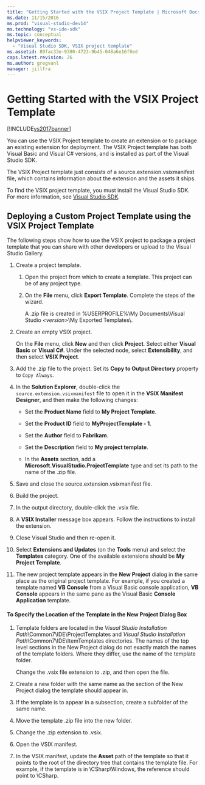 ```yaml
---
title: "Getting Started with the VSIX Project Template | Microsoft Docs"
ms.date: 11/15/2016
ms.prod: "visual-studio-dev14"
ms.technology: "vs-ide-sdk"
ms.topic: conceptual
helpviewer_keywords: 
  - "Visual Studio SDK, VSIX project template"
ms.assetid: 89fac33e-9380-4723-9b45-048a6e16f0ed
caps.latest.revision: 26
ms.author: gregvanl
manager: jillfra
---
```

# Getting Started with the VSIX Project Template
[!INCLUDE[vs2017banner](../includes/vs2017banner.md)]

You can use the VSIX Project template to create an extension or to package an existing extension for deployment. The VSIX Project template has both Visual Basic and Visual C# versions, and is installed as part of the Visual Studio SDK.  
  
 The VSIX Project template just consists of a source.extension.vsixmanifest file, which contains information about the extension and the assets it ships.  
  
 To find the VSIX project template, you must install the Visual Studio SDK. For more information, see [Visual Studio SDK](../extensibility/visual-studio-sdk.md).  
  
## Deploying a Custom Project Template using the VSIX Project Template  
 The following steps show how to use the VSIX project to package a project template that you can share with other developers or upload to the Visual Studio Gallery.  
  
1. Create a project template.  
  
    1.  Open the project from which to create a template. This project can be of any project type.  
  
    2.  On the **File** menu, click **Export Template**. Complete the steps of the wizard.  
  
         A .zip file is created in %USERPROFILE%\My Documents\Visual Studio *\<version>*\My Exported Templates\\.  
  
2. Create an empty VSIX project.  
  
     On the **File** menu, click **New** and then click **Project**. Select either **Visual Basic** or **Visual C#**. Under the selected node, select **Extensibility**, and then select **VSIX Project**.  
  
3. Add the .zip file to the project. Set its **Copy to Output Directory** property to `Copy Always`.  
  
4. In the **Solution Explorer**, double-click the `source.extension.vsixmanifest` file to open it in the **VSIX Manifest Designer**, and then make the following changes:  
  
    - Set the **Product Name** field to **My Project Template**.  
  
    - Set the **Product ID** field to **MyProjectTemplate - 1**.  
  
    - Set the **Author** field to **Fabrikam**.  
  
    - Set the **Description** field to **My project template**.  
  
    - In the **Assets** section, add a **Microsoft.VisualStudio.ProjectTemplate** type and set its path to the name of the .zip file.  
  
5. Save and close the source.extension.vsixmanifest file.  
  
6. Build the project.  
  
7. In the output directory, double-click the .vsix file.  
  
8. A **VSIX Installer** message box appears. Follow the instructions to install the extension.  
  
9. Close Visual Studio and then re-open it.  
  
10. Select **Extensions and Updates** (on the **Tools** menu) and select the **Templates** category. One of the available extensions should be **My Project Template**.  
  
11. The new project template appears in the **New Project** dialog in the same place as the original project template. For example, if you created a template named **VB Console** from a Visual Basic console application, **VB Console** appears in the same pane as the Visual Basic **Console Application** template.  
  
#### To Specify the Location of the Template in the New Project Dialog Box  
  
1. Template folders are located in the *Visual Studio Installation Path*\Common7\IDE\ProjectTemplates and *Visual Studio Installation Path*\Common7\IDE\ItemTemplates directories. The names of the top level sections in the New Project dialog do not exactly match the names of the template folders. Where they differ, use the name of the template folder.  
  
     Change the .vsix file extension to .zip, and then open the file.  
  
2. Create a new folder with the same name as the section of the New Project dialog the template should appear in.  
  
3. If the template is to appear in a subsection, create a subfolder of the same name.  
  
4. Move the template .zip file into the new folder.  
  
5. Change the .zip extension to .vsix.  
  
6. Open the VSIX manifest.  
  
7. In the VSIX manifest, update the **Asset** path of the template so that it points to the root of the directory tree that contains the template file. For example, if the template is in \CSharp\Windows, the reference should point to \CSharp.
